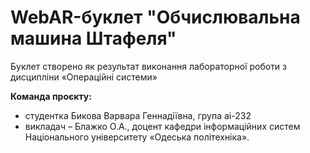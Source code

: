  # WebAR-буклет "Обчислювальна машина Штафеля"
Буклет створено як результат виконання лабораторної роботи з дисципліни «Операційні системи»

 **Команда проєкту:**
- студентка Бикова Варвара Геннадіївна, група ai-232
- викладач – Блажко О.А., доцент кафедри інформаційних систем Національного університету «Одеська політехніка».
